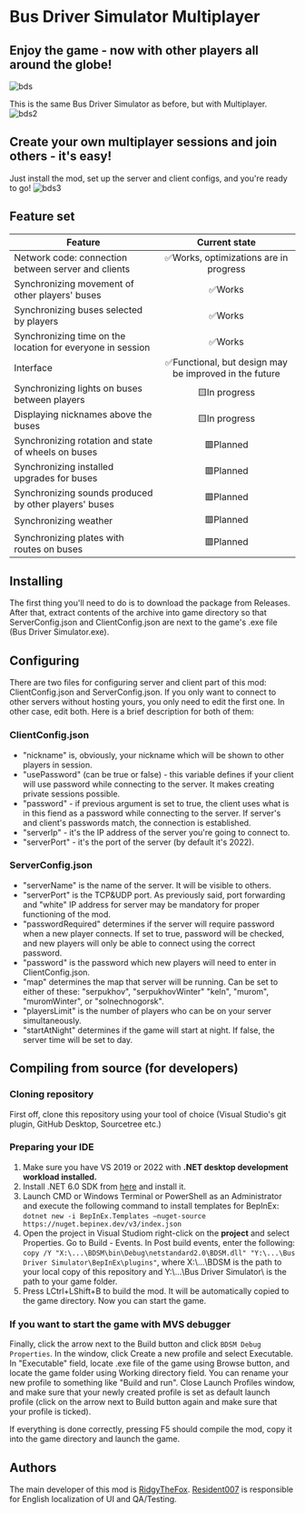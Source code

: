 # Bus Driver Simulator Multiplayer

## Enjoy the game - now with other players all around the globe!
![bds](https://i.imgur.com/fP6gvsm.jpg)


This is the same Bus Driver Simulator as before, but with Multiplayer.
![bds2](https://i.imgur.com/H4Z0Z8X.png)

## Create your own multiplayer sessions and join others - it's easy!
Just install the mod, set up the server and client configs, and you're ready to go!
![bds3](https://i.imgur.com/TD835bs.png)


## Feature set
| Feature       | Current state      |
| ------------- |:------------------:|
|Network code: connection between server and clients|✅Works, optimizations are in progress|
|Synchronizing movement of other players' buses|✅Works|
|Synchronizing buses selected by players|✅Works|
|Synchronizing time on the location for everyone in session|✅Works|
|Interface|✅Functional, but design may be improved in the future|
|Synchronizing lights on buses between players|🟨In progress|
|Displaying nicknames above the buses|🟨In progress|
|Synchronizing rotation and state of wheels on buses|🟥Planned|
|Synchronizing installed upgrades for buses|🟥Planned|
|Synchronizing sounds produced by other players' buses|🟥Planned|
|Synchronizing weather|🟥Planned|
|Synchronizing plates with routes on buses|🟥Planned|

## Installing
The first thing you'll need to do is to download the package from Releases. After that, extract contents of the archive into game directory so that ServerConfig.json and ClientConfig.json are next to the game's .exe file (Bus Driver Simulator.exe).

## Configuring
There are two files for configuring server and client part of this mod: ClientConfig.json and ServerConfig.json. If you only want to connect to other servers without hosting yours, you only need to edit the first one. In other case, edit both. Here is a brief description for both of them:
### ClientConfig.json
* "nickname" is, obviously, your nickname which will be shown to other players in session.
* "usePassword" (can be true or false) - this variable defines if your client will use password while connecting to the server. It makes creating private sessions possible.
* "password" - if previous argument is set to true, the client uses what is in this fiend as a password while connecting to the server. If server's and client's passwords match, the connection is established.
* "serverIp" - it's the IP address of the server you're going to connect to.
* "serverPort" - it's the port of the server (by default it's 2022).

### ServerConfig.json
* "serverName" is the name of the server. It will be visible to others.
* "serverPort" is the TCP&UDP port. As previously said, port forwarding and "white" IP address for server may be mandatory for proper functioning of the mod.
* "passwordRequired" determines if the server will require password when a new player connects. If set to true, password will be checked, and new players will only be able to connect using the correct password.
* "password" is the password which new players will need to enter in ClientConfig.json.
* "map" determines the map that server will be running. Can be set to either of these: "serpukhov", "serpukhovWinter" "keln", "murom", "muromWinter", or "solnechnogorsk".
* "playersLimit" is the number of players who can be on your server simultaneously.
* "startAtNight" determines if the game will start at night. If false, the server time will be set to day.

## Compiling from source (for developers)
### Cloning repository
First off, clone this repository using your tool of choice (Visual Studio's git plugin, GitHub Desktop, Sourcetree etc.)
### Preparing your IDE
1. Make sure you have VS 2019 or 2022 with **.NET desktop development workload installed.**
2. Install .NET 6.0 SDK from [here](https://dotnet.microsoft.com/en-us/download) and install it.
3. Launch CMD or Windows Terminal or PowerShell as an Administrator and execute the following command to install templates for BepInEx:
``dotnet new -i BepInEx.Templates —nuget-source https://nuget.bepinex.dev/v3/index.json``
4. Open the project in Visual Studiom right-click on the **project** and select Properties. Go to Build - Events. In Post build events, enter the following:
``copy /Y "X:\...\BDSM\bin\Debug\netstandard2.0\BDSM.dll" "Y:\...\Bus Driver Simulator\BepInEx\plugins"``,
where X:\\...\BDSM is the path to your local copy of this repository and Y:\\...\Bus Driver Simulator\ is the path to your game folder.
5. Press LCtrl+LShift+B to build the mod. It will be automatically copied to the game directory. Now you can start the game.
### If you want to start the game with MVS debugger 
Finally, click the arrow next to the Build button and click ``BDSM Debug Properties``. In the window, click Create a new profile and select Executable. 
In "Executable" field, locate .exe file of the game using Browse button, and locate the game folder using Working directory field. You can rename your new profile to something like "Build and run". Close Launch Profiles window, and make sure that your newly created profile is set as default launch profile (click on the arrow next to Build button again and make sure that your profile is ticked).

If everything is done correctly, pressing F5 should compile the mod, copy it into the game directory and launch the game.

## Authors
The main developer of this mod is [RidgyTheFox](https://github.com/RidgyTheFox).
[Resident007](https://github.com/Resident007) is responsible for English localization of UI and QA/Testing.
